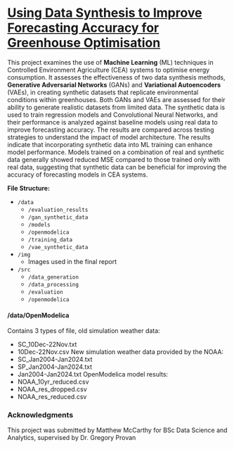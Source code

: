 # [Using Data Synthesis to Improve Forecasting Accuracy for  Greenhouse Optimisation](https://www.overleaf.com/project/65579eefc530df4aa4c1d490) #

This project examines the use of **Machine Learning** (ML) techniques in
Controlled Environment Agriculture (CEA) systems to optimise energy
consumption. It assesses the effectiveness of two data synthesis methods,
**Generative Adversarial Networks** (GANs) and **Variational Autoencoders** (VAEs),
in creating synthetic datasets that replicate environmental conditions within
greenhouses.
Both GANs and VAEs are assessed for their ability to generate realistic datasets
from limited data. The synthetic data is used to train regression models and
Convolutional Neural Networks, and their performance is analyzed against
baseline models using real data to improve forecasting accuracy. The results are
compared across testing strategies to understand the impact of model
architecture.
The results indicate that incorporating synthetic data into ML training can
enhance model performance. Models trained on a combination of real and
synthetic data generally showed reduced MSE compared to those trained only
with real data, suggesting that synthetic data can be beneficial for improving the
accuracy of forecasting models in CEA systems.

**File Structure:**
- `/data`
  - `/evaluation_results`
  - `/gan_synthetic_data`
  - `/models`
  - `/openmodelica`
  - `/training_data`
  - `/vae_synthetic_data`
- `/img`
  - Images used in the final report
- `/src`
  - `/data_generation`
  - `/data_processing`
  - `/evaluation`
  - `/openmodelica`

#### /data/OpenModelica ####
Contains 3 types of file, old simulation weather data:
 - SC_10Dec-22Nov.txt 
 - 10Dec-22Nov.csv
New simulation weather data provided by the NOAA:
 - SC_Jan2004-Jan2024.txt
 - SP_Jan2004-Jan2024.txt
 - Jan2004-Jan2024.txt
OpenModelica model results:
 - NOAA_10yr_reduced.csv
 - NOAA_res_dropped.csv
 - NOAA_res_reduced.csv

### Acknowledgments ###

This project was submitted by Matthew McCarthy for BSc Data Science and Analytics, supervised by Dr. Gregory Provan
